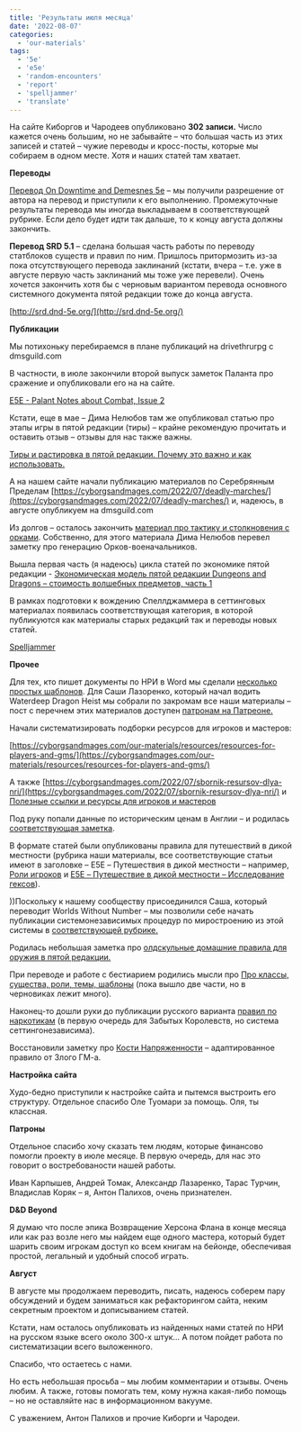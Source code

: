 ```yaml
---
title: 'Результаты июля месяца'
date: '2022-08-07'
categories:
  - 'our-materials'
tags:
  - '5e'
  - 'e5e'
  - 'random-encounters'
  - 'report'
  - 'spelljammer'
  - 'translate'
---
```


На сайте Киборгов и Чародеев опубликовано **302 записи.** Число кажется очень большим, но не забывайте – что большая часть из этих записей и статей – чужие переводы и кросс-посты, которые мы собираем в одном месте. Хотя и наших статей там хватает.

**Переводы**

[Перевод On Downtime and Demesnes 5e](https://cyborgsandmages.com/category/translations/translations-other/hackandslashmaster/hack-and-slash-downtime-and-demesne-5e/) – мы получили разрешение от автора на перевод и приступили к его выполнению. Промежуточные результаты перевода мы иногда выкладываем в соответствующей рубрике. Если дело будет идти так дальше, то к концу августа должны закончить.

**Перевод SRD 5.1** – сделана большая часть работы по переводу статблоков существ и правил по ним. Пришлось притормозить из-за пока отсутствующего перевода заклинаний (кстати, вчера – т.е. уже в августе первую часть заклинаний мы тоже уже перевели). Очень хочется закончить хотя бы с черновым вариантом перевода основного системного документа пятой редакции тоже до конца августа.

[http://srd.dnd-5e.org/](http://srd.dnd-5e.org/)

**Публикации**

Мы потихоньку перебираемся в плане публикаций на drivethrurpg с dmsguild.com

В частности, в июле закончили второй выпуск заметок Паланта про сражение и опубликовали его на на сайте.

[E5E - Palant Notes about Combat, Issue 2](https://www.drivethrurpg.com/product/400474/E5E--Palant-Notes-about-Combat-Issue-2?affiliate_id=759617)

Кстати, еще в мае – Дима Нелюбов там же опубликовал статью про этапы игры в пятой редакции (тиры) – крайне рекомендую прочитать и оставить отзыв – отзывы для нас также важны.

[Тиры и растировка в пятой редакции. Почему это важно и как использовать.](https://www.drivethrurpg.com/product/398025/-----------?term=%D1%82%D0%B8%D1%80)

А на нашем сайте начали публикацию материалов по Серебрянным Пределам [https://cyborgsandmages.com/2022/07/deadly-marches/](https://cyborgsandmages.com/2022/07/deadly-marches/) и, надеюсь, в августе опубликуем на dmsguild.com

Из долгов – осталось закончить [материал про тактику и столкновения с орками](https://cyborgsandmages.com/2022/07/%d0%be%d1%80%d0%ba%d0%b8-%d1%82%d0%b0%d0%ba%d1%82%d0%b8%d0%ba%d0%b0-%d1%81%d1%82%d0%be%d0%bb%d0%ba%d0%bd%d0%be%d0%b2%d0%b5%d0%bd%d0%b8%d1%8f-%d0%b2%d0%b5%d1%80%d1%81%d0%b8%d1%8f-2-%d0%be%d1%82-08/). Собственно, для этого материала Дима Нелюбов перевел заметку про генерацию Орков-военачальников.

Вышла первая часть (я надеюсь) цикла статей по экономике пятой редакции - [Экономическая модель пятой редакции Dungeons and Dragons – стоимость волшебных предметов, часть 1](https://cyborgsandmages.com/2022/07/dnd-economy-part-1/)

В рамках подготовки к вождению Спеллджаммера в сеттинговых материалах появилась соответствующая категория, в которой публикуются как материалы старых редакций так и переводы новых статей.

[Spelljammer](https://cyborgsandmages.com/category/articles/our-materials/setting/spelljammer/)

**Прочее**

Для тех, кто пишет документы по НРИ в Word мы сделали [несколько простых шаблонов](https://cyborgsandmages.com/2022/07/word-template-bazovyj-shablon-dlya-verstki-dlya-microsoft-word/). Для Саши Лазоренко, который начал водить Waterdeep Dragon Heist мы собрали по закромам все наши материалы – пост с перечнем этих материалов доступен [патронам на Патреоне.](https://www.patreon.com/posts/waterdeep-only-69686761?utm_medium=clipboard_copy&utm_source=copyLink&utm_campaign=postshare_creator)

Начали систематизировать подборки ресурсов для игроков и мастеров:

[https://cyborgsandmages.com/our-materials/resources/resources-for-players-and-gms/](https://cyborgsandmages.com/our-materials/resources/resources-for-players-and-gms/)

А также [https://cyborgsandmages.com/2022/07/sbornik-resursov-dlya-nri/](https://cyborgsandmages.com/2022/07/sbornik-resursov-dlya-nri/) и [Полезные ссылки и ресурсы для игроков и мастеров](https://cyborgsandmages.com/2022/07/poleznye-ssylki-i-resursy-dlya-igrokov-i-masterov/)

Под руку попали данные по историческим ценам в Англии – и родилась [соответствующая заметка](https://cyborgsandmages.com/2022/07/istoricheskie-dannye-o-czenah-monetah-i-dohodah/).

В формате статей были опубликованы правила для путешествий в дикой местности (рубрика наши материалы, все соответствующие статьи имеют в заголовке – E5E – Путешествия в дикой местности – например, [Роли игроков](https://cyborgsandmages.com/2022/07/e5e-puteshestvie-v-dikoj-mestnosti-roli-igrokov/) и [E5E – Путешествие в дикой местности – Исследование гексов](https://cyborgsandmages.com/2022/07/e5e-puteshestvie-v-dikoj-mestnosti-issledovanie-geksov/https:/cyborgsandmages.com/2022/07/e5e-puteshestvie-v-dikoj-mestnosti-issledovanie-geksov/)).

))Поскольку к нашему сообществу присоединился Саша, который переводит Worlds Without Number – мы позволили себе начать публикации системонезависимых процедур по миростроению из этой системы в [соответствующей рубрике.](https://cyborgsandmages.com/category/translations/translations-other/wwn/)

Родилась небольшая заметка про [олдскульные домашние правила для оружия в пятой редакции.](https://cyborgsandmages.com/2022/07/oldskulnye-domashnie-pravila-dlya-oruzhiya/)

При переводе и работе с бестиарием родились мысли про [Про классы, существа, роли, темы, шаблоны](https://cyborgsandmages.com/2022/07/pro-klassy-sushhestva-roli-temy-shablony/) (пока вышло две части, но в черновиках лежит много).

Наконец-то дошли руки до публикации русского варианта [правил по наркотикам](https://cyborgsandmages.com/2022/07/narkotiki-dlya-pyatoj-redakczii/) (в первую очередь для Забытых Королевств, но система сеттингонезависима).

Восстановили заметку про [Кости Напряженности](https://cyborgsandmages.com/2022/07/%d0%ba%d0%be%d1%81%d1%82%d0%b8-%d0%bd%d0%b0%d0%bf%d1%80%d1%8f%d0%b6%d0%b5%d0%bd%d0%bd%d0%be%d1%81%d1%82%d0%b8/) – адаптированное правило от Злого ГМ-а.

**Настройка сайта**

Худо-бедно приступили к настройке сайта и пытемся выстроить его структуру. Отдельное спасибо Оле Туомари за помощь. Оля, ты классная.

**Патроны**

Отдельное спасибо хочу сказать тем людям, которые финансово помогли проекту в июле месяце. В первую очередь, для нас это говорит о востребованости нашей работы.

Иван Карпышев, Андрей Томак, Александр Лазаренко, Тарас Турчин, Владислав Коряк – я, Антон Палихов, очень признателен.

**D&D Beyond**

Я думаю что после эпика Возвращение Херсона Флана в конце месяца или как раз возле него мы найдем еще одного мастера, который будет шарить своим игрокам доступ ко всем книгам на бейонде, обеспечивая простой, легальный и удобный способ играть.

**Август**

В августе мы продолжаем переводить, писать, надеюсь соберем пару обсуждений и будем заниматься как рефакторингом сайта, неким секретным проектом и дописыванием статей.

Кстати, нам осталось опубликовать из найденных нами статей по НРИ на русском языке всего около 300-х штук… А потом пойдет работа по систематизации всего выложенного.

Спасибо, что остаетесь с нами.

Но есть небольшая просьба – мы любим комментарии и отзывы. Очень любим. А также, готовы помогать тем, кому нужна какая-либо помощь – но не оставляйте нас в информационном вакууме.

С уважением, Антон Палихов и прочие Киборги и Чародеи.
